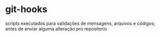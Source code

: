 # git-hooks
scripts executados para validações de mensagens, arquivos e códigos; antes de enviar alguma alteração pro repositorio
